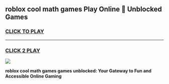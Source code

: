
## roblox cool math games Play Online 👋 Unblocked Games
<h3>
<a href="https://news.freeplayer.one?title=roblox_cool_math_games&ref=17CMG">CLICK TO PLAY</a></h3>
<hr>

<h3>
<a href="https://news.freeplayer.one?title=roblox_cool_math_games&ref=17CMG">CLICK 2 PLAY</a>
  
</h3>

<a href="https://news.freeplayer.one?title=roblox_cool_math_games&ref=17CMG/"><img src="https://clearcache.store/games.png"></a>


**roblox cool math games games unblocked: Your Gateway to Fun and Accessible Online Gaming**
